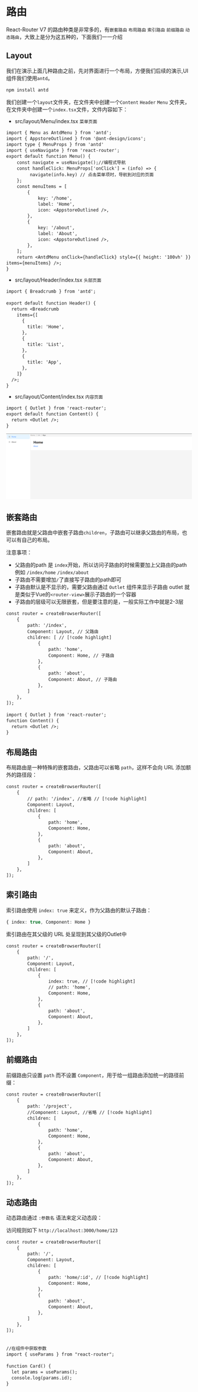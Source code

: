 # 路由

React-Router V7 的路由种类是非常多的，有`嵌套路由` `布局路由` `索引路由` `前缀路由` `动态路由`，大致上是分为这五种的，下面我们一一介绍

## Layout

 我们在演示上面几种路由之前，先对界面进行一个布局，方便我们后续的演示,UI组件我们使用`antd`。

 ```bash
npm install antd
 ```

 我们创建一个`layout`文件夹，在文件夹中创建一个`Content` `Header` `Menu` 文件夹，在文件夹中创建一个`index.tsx`文件，文件内容如下：

- src/layout/Menu/index.tsx `菜单页面`

```tsx
import { Menu as AntdMenu } from 'antd';
import { AppstoreOutlined } from '@ant-design/icons';
import type { MenuProps } from 'antd'
import { useNavigate } from 'react-router';
export default function Menu() {
    const navigate = useNavigate();//编程式导航
    const handleClick: MenuProps['onClick'] = (info) => {
         navigate(info.key) // 点击菜单项时，导航到对应的页面
    };
    const menuItems = [
        {
            key: '/home',
            label: 'Home',
            icon: <AppstoreOutlined />,
        },
        {
            key: '/about',
            label: 'About',
            icon: <AppstoreOutlined />,
        },
    ];
    return <AntdMenu onClick={handleClick} style={{ height: '100vh' }} items={menuItems} />;
}

```

- src/layout/Header/index.tsx `头部页面`

```tsx
import { Breadcrumb } from 'antd';

export default function Header() {
  return <Breadcrumb 
    items={[
      {
        title: 'Home',
      },
      {
        title: 'List',
      },
      {
        title: 'App',
      },
    ]}
  />;
}
```

- src/layout/Content/index.tsx `内容页面`

```tsx
import { Outlet } from 'react-router';
export default function Content() {
  return <Outlet />;
}
```

![alt text](./image/admin.jpg)


## 嵌套路由

嵌套路由就是父路由中嵌套子路由`children`，子路由可以继承父路由的布局，也可以有自己的布局。

注意事项：

- 父路由的path 是 `index`开始，所以访问子路由的时候需要加上父路由的path例如 `/index/home` `/index/about`
- 子路由不需要增加`/`了直接写子路由的path即可
- 子路由默认是不显示的，需要父路由通过 `Outlet` 组件来显示子路由 outlet 就是类似于Vue的`<router-view>`展示子路由的一个容器
- 子路由的层级可以无限嵌套，但是要注意的是，一般实际工作中就是2-3层

```tsx
const router = createBrowserRouter([
    {
        path: '/index',
        Component: Layout, // 父路由
        children: [ // [!code highlight]
            {
                path: 'home',
                Component: Home, // 子路由
            },
            {
                path: 'about',
                Component: About, // 子路由
            },
        ]
    },
]);

import { Outlet } from 'react-router';
function Content() {
  return <Outlet />;
}
```

## 布局路由

布局路由是一种特殊的嵌套路由，父路由可以省略 `path`，这样不会向 URL 添加额外的路径段：

```tsx
const router = createBrowserRouter([
    { 
        // path: '/index', //省略 // [!code highlight]
        Component: Layout,
        children: [
            {
                path: 'home',
                Component: Home,
            },
            {
                path: 'about',
                Component: About,
            },
        ]
    },
]);
```

## 索引路由

索引路由使用 `index: true` 来定义，作为父路由的默认子路由：

```ts
{ index: true, Component: Home }
```
索引路由在其父级的 URL 处呈现到其父级的Outlet中

```tsx
const router = createBrowserRouter([
    {
        path: '/',
        Component: Layout,
        children: [
            {
                index: true, // [!code highlight]
                // path: 'home',
                Component: Home,
            },
            {
                path: 'about',
                Component: About,
            },
        ]
    },
]);
```

## 前缀路由

前缀路由只设置 `path` 而不设置 `Component`，用于给一组路由添加统一的路径前缀：

```tsx
const router = createBrowserRouter([
    {
        path: '/project',
        //Component: Layout, //省略 // [!code highlight]
        children: [
            {
                path: 'home',
                Component: Home,
            },
            {
                path: 'about',
                Component: About,
            },
        ]
    },
]);
```

## 动态路由

动态路由通过 `:参数名` 语法来定义动态段：

访问规则如下 `http://localhost:3000/home/123`

```tsx
const router = createBrowserRouter([
    {
        path: '/',
        Component: Layout,
        children: [
            {
                path: 'home/:id', // [!code highlight]
                Component: Home,
            },
            {
                path: 'about',
                Component: About,
            },
        ]
    },
]);


//在组件中获取参数
import { useParams } from "react-router";

function Card() {
  let params = useParams();
  console.log(params.id);
}
```


